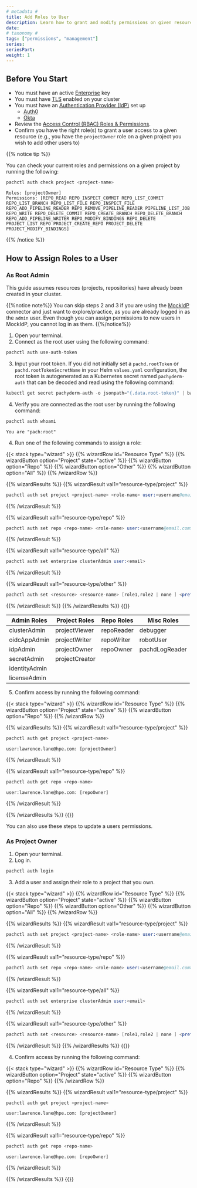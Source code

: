 ```yaml
---
# metadata # 
title: Add Roles to User
description: Learn how to grant and modify permissions on given resources for a user.
date: 
# taxonomy #
tags: ["permissions", "management"]
series:
seriesPart:
weight: 1
---
```



## Before You Start 

- You must have an active [Enterprise](/{{%release%}}/set-up/enterprise/activate-via-helm) key 
- You must have [TLS](/{{%release%}}/set-up/tls) enabled on your cluster
- You must have an [Authentication Provider (IdP)](/{{%release%}}/set-up/connectors) set up
    - [Auth0](/{{%release%}}/set-up/connectors/auth0)
    - [Okta](/{{%release%}}/set-up/connectors/okta)
- Review the [Access Control (RBAC) Roles & Permissions](/{{%release%}}/set-up/authorization/permissions).
- Confirm you have the right role(s) to grant a user access to a given resource (e.g., you have the `projectOwner` role on a given project you wish to add other users to)

{{% notice tip %}}

You can check your current roles and permissions on a given project by running the following:

```s
pachctl auth check project <project-name>
```
```
Roles: [projectOwner]
Permissions: [REPO_READ REPO_INSPECT_COMMIT REPO_LIST_COMMIT REPO_LIST_BRANCH REPO_LIST_FILE REPO_INSPECT_FILE REPO_ADD_PIPELINE_READER REPO_REMOVE_PIPELINE_READER PIPELINE_LIST_JOB REPO_WRITE REPO_DELETE_COMMIT REPO_CREATE_BRANCH REPO_DELETE_BRANCH REPO_ADD_PIPELINE_WRITER REPO_MODIFY_BINDINGS REPO_DELETE PROJECT_LIST_REPO PROJECT_CREATE_REPO PROJECT_DELETE PROJECT_MODIFY_BINDINGS]
```
{{% /notice %}}

## How to Assign Roles to a User 

### As Root Admin

This guide assumes resources (projects, repositories) have already been created in your cluster. 

{{%notice note%}}
You can skip steps 2 and 3 if you are using the [MockIdP](/{{%release%}}/set-up/connectors/mockidp) connector and just want to explore/practice, as you are already logged in as the `admin` user. Even though you can assign permissions to new users in MockIdP, you cannot log in as them.
{{%/notice%}}

1. Open your terminal.
2. Connect as the root user using the following command:
```s
pachctl auth use-auth-token
```
3. Input your root token. If you did not initially set a `pachd.rootToken` or `pachd.rootTokenSecretName` in your Helm `values.yaml` configuration, the root token is autogenerated as a Kubernetes secret named `pachyderm-auth` that can be decoded and read using the following command:
```s
kubectl get secret pachyderm-auth -o jsonpath="{.data.root-token}" | base64 --decode
```
4. Verify you are connected as the root user by running the following command:
```s
pachctl auth whoami
```
```
You are "pach:root"
```
4. Run one of the following commands to assign a role:

{{< stack type="wizard" >}}
{{% wizardRow id="Resource Type" %}}
{{% wizardButton option="Project" state="active" %}}
{{% wizardButton option="Repo" %}}
{{% wizardButton option="Other" %}}
{{% wizardButton option="All" %}}
{{% /wizardRow %}}

{{% wizardResults %}}
{{% wizardResult val1="resource-type/project" %}}
```s
pachctl auth set project <project-name> <role-name> user:<username@email.com>
```
{{% /wizardResult %}}

{{% wizardResult val1="resource-type/repo" %}}
```s
pachctl auth set repo <repo-name> <role-name> user:<username@email.com>
```
{{% /wizardResult %}}

{{% wizardResult val1="resource-type/all" %}}
```s
pachctl auth set enterprise clusterAdmin user:<email>
```
{{% /wizardResult %}}

{{% wizardResult val1="resource-type/other" %}}
```s
pachctl auth set <resource> <resource-name> [role1,role2 | none ] <prefix:subject>
```
{{% /wizardResult %}}
{{% /wizardResults %}}
{{</stack >}}

|Admin Roles |Project Roles|Repo Roles|Misc Roles|
|-|-|-|-|
|clusterAdmin|projectViewer|repoReader|debugger|
|oidcAppAdmin|projectWriter|repoWriter|robotUser|
|idpAdmin|projectOwner|repoOwner|pachdLogReader|
|secretAdmin|projectCreator|||
|identityAdmin||||
|licenseAdmin||||


5. Confirm access by running the following command:

{{< stack type="wizard" >}}
{{% wizardRow id="Resource Type" %}}
{{% wizardButton option="Project" state="active" %}}
{{% wizardButton option="Repo" %}}
{{% /wizardRow %}}

{{% wizardResults %}}
{{% wizardResult val1="resource-type/project" %}}
```s
pachctl auth get project <project-name>
```
```
user:lawrence.lane@hpe.com: [projectOwner]
```
{{% /wizardResult %}}

{{% wizardResult val1="resource-type/repo" %}}
```s
pachctl auth get repo <repo-name>
```
```
user:lawrence.lane@hpe.com: [repoOwner]
```
{{% /wizardResult %}}

{{% /wizardResults %}}
{{</stack >}}

You can also use these steps to update a users permissions.
 
### As Project Owner

1. Open your terminal.
2. Log in.
 ```s
 pachctl auth login
 ```
3. Add a user and assign their role to a project that you own.

{{< stack type="wizard" >}}
{{% wizardRow id="Resource Type" %}}
{{% wizardButton option="Project" state="active" %}}
{{% wizardButton option="Repo" %}}
{{% wizardButton option="Other" %}}
{{% wizardButton option="All" %}}
{{% /wizardRow %}}

{{% wizardResults %}}
{{% wizardResult val1="resource-type/project" %}}
```s
pachctl auth set project <project-name> <role-name> user:<username@email.com>
```
{{% /wizardResult %}}

{{% wizardResult val1="resource-type/repo" %}}
```s
pachctl auth set repo <repo-name> <role-name> user:<username@email.com>
```
{{% /wizardResult %}}

{{% wizardResult val1="resource-type/all" %}}
```s
pachctl auth set enterprise clusterAdmin user:<email>
```
{{% /wizardResult %}}

{{% wizardResult val1="resource-type/other" %}}
```s
pachctl auth set <resource> <resource-name> [role1,role2 | none ] <prefix:subject>
```
{{% /wizardResult %}}
{{% /wizardResults %}}
{{</stack >}}

4. Confirm access by running the following command:

{{< stack type="wizard" >}}
{{% wizardRow id="Resource Type" %}}
{{% wizardButton option="Project" state="active" %}}
{{% wizardButton option="Repo" %}}
{{% /wizardRow %}}

{{% wizardResults %}}
{{% wizardResult val1="resource-type/project" %}}
```s
pachctl auth get project <project-name>
```
```
user:lawrence.lane@hpe.com: [projectOwner]
```
{{% /wizardResult %}}

{{% wizardResult val1="resource-type/repo" %}}
```s
pachctl auth get repo <repo-name>
```
```
user:lawrence.lane@hpe.com: [repoOwner]
```
{{% /wizardResult %}}

{{% /wizardResults %}}
{{</stack >}}